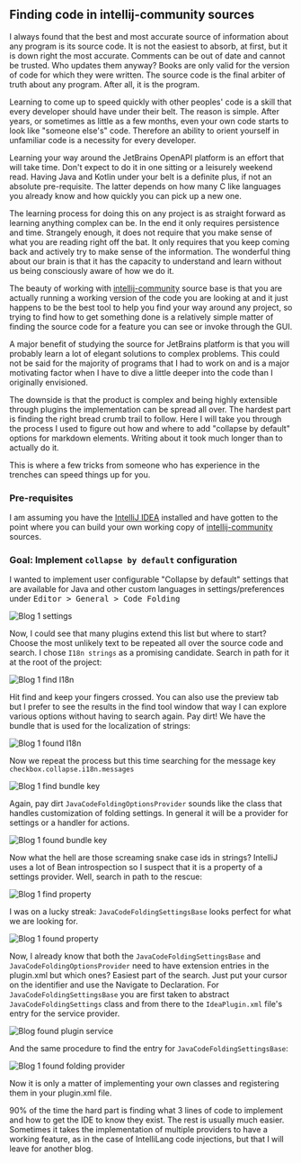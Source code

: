 ## Finding code in intellij-community sources

I always found that the best and most accurate source of information about any program is its source code. It is not the easiest to absorb, at first, but it is down right the most accurate. Comments can be out of date and cannot be trusted. Who updates them anyway? Books are only valid for the version of code for which they were written. The source code is the final arbiter of truth about any program. After all, it is the program. 

Learning to come up to speed quickly with other peoples' code is a skill that every developer should have under their belt. The reason is simple. After years, or sometimes as little as a few months, even your own code starts to look like "someone else's" code. Therefore an ability to orient yourself in unfamiliar code is a necessity for every developer.

Learning your way around the JetBrains OpenAPI platform is an effort that will take time. Don't expect to do it in one sitting or a leisurely weekend read. Having Java and Kotlin under your belt is a definite plus, if not an absolute pre-requisite. The latter depends on how many C like languages you already know and how quickly you can pick up a new one.     

The learning process for doing this on any project is as straight forward as learning anything complex can be. In the end it only requires persistence and time. Strangely enough, it does not require that you make sense of what you are reading right off the bat. It only requires that you keep coming back and actively try to make sense of the information. The wonderful thing about our brain is that it has the capacity to understand and learn without us being consciously aware of how we do it.

The beauty of working with [intellij-community] source base is that you are actually running a working version of the code you are looking at and it just happens to be the best tool to help you find your way around any project, so trying to find how to get something done is a relatively simple matter of finding the source code for a feature you can see or invoke through the GUI.

A major benefit of studying the source for JetBrains platform is that you will probably learn a lot of elegant solutions to complex problems. This could not be said for the majority of programs that I had to work on and is a major motivating factor when I have to dive a little deeper into the code than I originally envisioned.

The downside is that the product is complex and being highly extensible through plugins the implementation can be spread all over. The hardest part is finding the right bread crumb trail to follow. Here I will take you through the process I used to figure out how and where to add "collapse by default" options for markdown elements. Writing about it took much longer than to actually do it.     

This is where a few tricks from someone who has experience in the trenches can speed things up for you. 

### Pre-requisites

I am assuming you have the [IntelliJ IDEA] installed and have gotten to the point where you can build your own working copy of [intellij-community] sources. 

### Goal: Implement `collapse by default` configuration

I wanted to implement user configurable "Collapse by default" settings that are available for Java and other custom languages in settings/preferences under <kbd>Editor > General > Code Folding</kbd> 

![Blog 1 settings](images/Blog_1_settings.png)

Now, I could see that many plugins extend this list but where to start? Choose the most unlikely text to be repeated all over the source code and search. I chose `I18n strings` as a promising candidate. Search in path for it at the root of the project:

![Blog 1 find I18n](images/Blog_1_find_I18n.png)

Hit find and keep your fingers crossed. You can also use the preview tab but I prefer to see the results in the find tool window that way I can explore various options without having to search again. Pay dirt! We have the bundle that is used for the localization of strings:

![Blog 1 found I18n](images/Blog_1_found_I18n.png)

Now we repeat the process but this time searching for the message key `checkbox.collapse.i18n.messages` 

![Blog 1 find bundle key](images/Blog_1_find_bundle_key.png)

Again, pay dirt `JavaCodeFoldingOptionsProvider` sounds like the class that handles customization of folding settings. In general it will be a provider for settings or a handler for actions.  

![Blog 1 found bundle key](images/Blog_1_found_bundle_key.png)
                            
Now what the hell are those screaming snake case ids in strings? IntelliJ uses a lot of Bean introspection so I suspect that it is a property of a settings provider.  Well, search in path to the rescue:

![Blog 1 find property](images/Blog_1_find_property.png)

I was on a lucky streak: `JavaCodeFoldingSettingsBase` looks perfect for what we are looking for.

![Blog 1 found property](images/Blog_1_found_property.png)

Now, I already know that both the `JavaCodeFoldingSettingsBase` and `JavaCodeFoldingOptionsProvider` need to have extension entries in the plugin.xml but which ones? Easiest part of the search. Just put your cursor on the identifier and use the Navigate to Declaration. For `JavaCodeFoldingSettingsBase` you are first taken to abstract `JavaCodeFoldingSettings` class and from there to the `IdeaPlugin.xml` file's entry for the service provider.

![Blog found plugin service](images/Blog_found_plugin_service.png)

And the same procedure to find the entry for `JavaCodeFoldingSettingsBase`:

![Blog 1 found folding provider](images/Blog_1_found_folding_provider.png)

Now it is only a matter of implementing your own classes and registering them in your plugin.xml file. 

90% of the time the hard part is finding what 3 lines of code to implement and how to get the IDE to know they exist. The rest is usually much easier. Sometimes it takes the implementation of multiple providers to have a working feature, as in the case of IntelliLang code injections, but that I will leave for another blog.  

[IntelliJ IDEA]: https://www.jetbrains.com/idea/#chooseYourEdition
[intellij-community]: https://github.com/JetBrains/intellij-community
